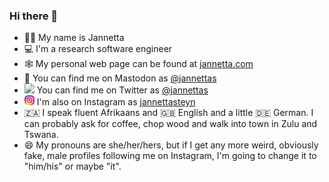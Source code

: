 ### Hi there 👋

- 👩‍🏫 My name is Jannetta
- 💻 I'm a research software engineer
- 🕸️ My personal web page can be found at [jannetta.com](https://jannetta.com)
- 🦣 You can find me on Mastodon as [@jannettas](https://hachyderm.io/@jannettas)
- ![](https://twitter.com/favicon.ico) You can find me on Twitter as [@jannettas](https://twitter.com/jannettas)
- ![](instagram_16.png) I'm also on Instagram as [jannettasteyn](https://www.instagram.com/jannettasteyn/)
- 🇿🇦 I speak fluent Afrikaans and 🇬🇧 English and a little 🇩🇪 German. I can probably ask for coffee, chop wood and walk into town in Zulu and Tswana.
- 😄 My pronouns are she/her/hers, but if I get any more weird, obviously fake, male profiles following me on Instagram, I'm going to change it to "him/his" or maybe "it".


<!--
**jsteyn/jsteyn** is a ✨ _special_ ✨ repository because its `README.md` (this file) appears on your GitHub profile.

Here are some ideas to get you started:

- 🔭 I’m currently working on ...
- 🌱 I’m currently learning ...
- 👯 I’m looking to collaborate on ...
- 🤔 I’m looking for help with ...
- 💬 Ask me about ...
- 📫 How to reach me: ...
- 😄 Pronouns: ...
- ⚡ Fun fact: ...
-->
